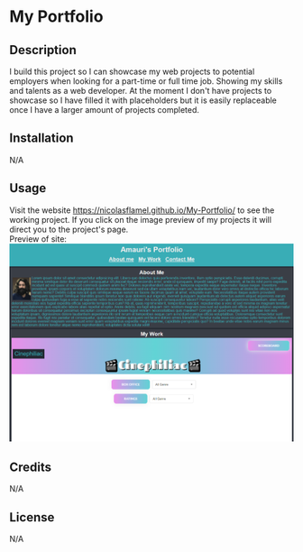 # My Portfolio

## Description

I build this project so I can showcase my web projects to potential employers when looking for a part-time or full time job. Showing my skills and talents as a web developer. At the moment I don't have projects to showcase so I have filled it with placeholders but it is easily replaceable once I have a larger amount of projects completed. 

## Installation

N/A

## Usage

Visit the website https://nicolasflamel.github.io/My-Portfolio/ to see the working project. If you click on the image preview of my projects it will direct you to the project's page.  
Preview of site:
![Project Preview](assets/images/project_preview.png)

## Credits

N/A

## License

N/A